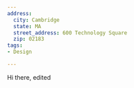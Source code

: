```yaml
---
address:
  city: Cambridge
  state: MA
  street_address: 600 Technology Square
  zip: 02183
tags:
- Design

---
```

Hi there, edited